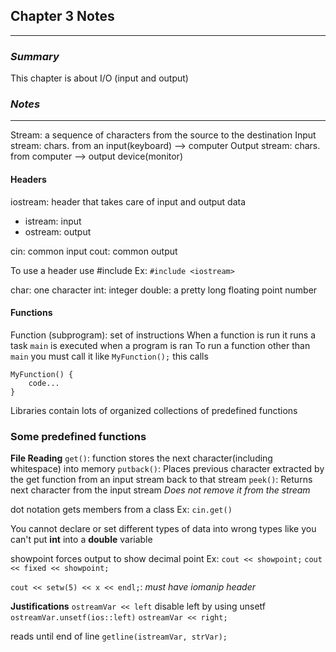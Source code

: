 ## Chapter 3 Notes
---
### *Summary*
This chapter is about I/O (input and output)

### *Notes*
---
Stream: a sequence of characters from the source to the destination
Input stream: chars. from an input(keyboard) --> computer
Output stream: chars. from computer --> output device(monitor)


#### Headers
iostream: header that takes care of input and output data
* istream: input
* ostream: output

cin: common input
cout: common output

To use a header use \#include
Ex: `#include <iostream>`

char: one character
int: integer
double: a pretty long floating point number


#### Functions
Function (subprogram): set of instructions
When a function is run it runs a task
`main` is executed when a program is ran
To run a function other than `main` you must call it
like `MyFunction();` this calls
```
MyFunction() {
	code...
}
```

Libraries contain lots of organized collections of predefined functions


### Some predefined functions
**File Reading**
`get()`: function stores the next character(including whitespace) into memory
`putback()`: Places previous character extracted by the get function from an input stream back to that stream
`peek()`: Returns next character from the input stream *Does not remove it from the stream*

dot notation gets members from a class
Ex: `cin.get()`

You cannot declare or set different types of data into wrong types
like you can't put **int** into a **double** variable

showpoint forces output to show decimal point
Ex:
`cout << showpoint;`
`cout << fixed << showpoint;`

`cout << setw(5) << x << endl;`: *must have iomanip header*

**Justifications**
`ostreamVar << left`
disable left by using unsetf
`ostreamVar.unsetf(ios::left)`
`ostreamVar << right;`

reads until end of line
`getline(istreamVar, strVar);`